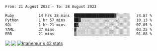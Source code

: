 <!--START_SECTION:waka-->

```txt
From: 21 August 2023 - To: 28 August 2023

Ruby           14 hrs 28 mins  ██████████████████▓░░░░░░   74.87 %
Python         1 hr 57 mins    ██▓░░░░░░░░░░░░░░░░░░░░░░   10.13 %
SQL            1 hr 21 mins    █▓░░░░░░░░░░░░░░░░░░░░░░░   07.05 %
YAML           37 mins         ▓░░░░░░░░░░░░░░░░░░░░░░░░   03.25 %
ERB            21 mins         ▒░░░░░░░░░░░░░░░░░░░░░░░░   01.88 %
```

<!--END_SECTION:waka-->
<a href="https://github.com/anuraghazra/github-readme-stats">
  <img align="left" src="https://github-readme-stats.vercel.app/api?username=Tanesan&count_private=true&show_icons=true" />
<img align="left" src="https://github-readme-stats.vercel.app/api/top-langs/?username=Tanesan" />
</a>

[![ktanemur's 42 stats](https://badge42.vercel.app/api/v2/cl1wslf6s002109l771rng2w8/stats?cursusId=21&coalitionId=62)](https://github.com/JaeSeoKim/badge42)
